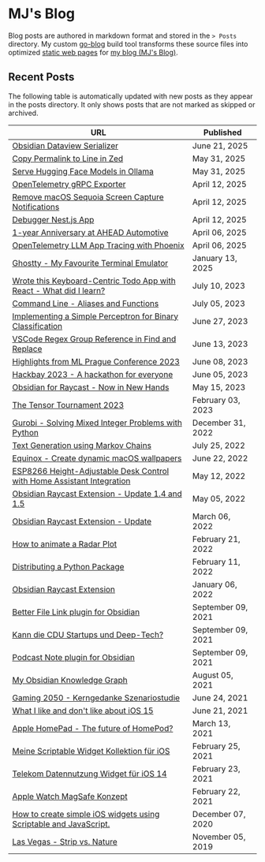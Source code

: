 # MJ's Blog

Blog posts are authored in markdown format and stored in the `⁠> Posts` directory. My custom [go-blog](https://github.com/marcjulianschwarz/go-blog) build tool transforms these source files into optimized [static web pages](https://github.com/marcjulianschwarz/marc-julian.com) for [my blog (MJ's Blog)](https://marc-julian.com/blog/). 

## Recent Posts

The following table is automatically updated with new posts as they appear in the posts directory. It only shows posts that are not marked as skipped or archived.

<!-- QueryToSerialize: TABLE WITHOUT ID ("[" + blog-title + "](" + "https://marc-julian.com/blog/posts/" + replace(file.name, ".md", "") + ")") AS "URL", blog-published as "Published" FROM "Posts" WHERE blog-skip != true and blog-archive != true SORT blog-published desc -->
<!-- SerializedQuery: TABLE WITHOUT ID ("[" + blog-title + "](" + "https://marc-julian.com/blog/posts/" + replace(file.name, ".md", "") + ")") AS "URL", blog-published as "Published" FROM "Posts" WHERE blog-skip != true and blog-archive != true SORT blog-published desc -->

| URL                                                                                                                                | Published          |
| ---------------------------------------------------------------------------------------------------------------------------------- | ------------------ |
| [Obsidian Dataview Serializer](https://marc-julian.com/blog/posts/obsidian-dataview-serializer)                                    | June 21, 2025      |
| [Copy Permalink to Line in Zed](https://marc-julian.com/blog/posts/copy-permalink-to-line-in-zed)                                  | May 31, 2025       |
| [Serve Hugging Face Models in Ollama](https://marc-julian.com/blog/posts/huggingface-models-in-ollama)                             | May 31, 2025       |
| [OpenTelemetry gRPC Exporter](https://marc-julian.com/blog/posts/grpcphoenix)                                                      | April 12, 2025     |
| [Remove macOS Sequoia Screen Capture Notifications](https://marc-julian.com/blog/posts/macos-screen-access-notifications)          | April 12, 2025     |
| [Debugger Nest.js App](https://marc-julian.com/blog/posts/til-debugger-nestjs)                                                     | April 12, 2025     |
| [1-year Anniversary at AHEAD Automotive](https://marc-julian.com/blog/posts/aheadanniversary)                                      | April 06, 2025     |
| [OpenTelemetry LLM App Tracing with Phoenix](https://marc-julian.com/blog/posts/phoenixllmtracing)                                 | April 06, 2025     |
| [Ghostty - My Favourite Terminal Emulator](https://marc-julian.com/blog/posts/ghostty)                                             | January 13, 2025   |
| [Wrote this Keyboard-Centric Todo App with React - What did I learn?](https://marc-julian.com/blog/posts/reacttodoapp)             | July 10, 2023      |
| [Command Line - Aliases and Functions](https://marc-julian.com/blog/posts/tilterminalaliases)                                      | July 05, 2023      |
| [Implementing a Simple Perceptron for Binary Classification](https://marc-julian.com/blog/posts/simpleperceptron)                  | June 27, 2023      |
| [VSCode Regex Group Reference in Find and Replace](https://marc-julian.com/blog/posts/tilvscoderegex)                              | June 13, 2023      |
| [Highlights from ML Prague Conference 2023](https://marc-julian.com/blog/posts/mlprague)                                           | June 08, 2023      |
| [Hackbay 2023 - A hackathon for everyone](https://marc-julian.com/blog/posts/hackbay)                                              | June 05, 2023      |
| [Obsidian for Raycast - Now in New Hands](https://marc-julian.com/blog/posts/obsraycastnew)                                        | May 15, 2023       |
| [The Tensor Tournament 2023](https://marc-julian.com/blog/posts/tensortournament)                                                  | February 03, 2023  |
| [Gurobi - Solving Mixed Integer Problems with Python](https://marc-julian.com/blog/posts/gurobi)                                   | December 31, 2022  |
| [Text Generation using Markov Chains](https://marc-julian.com/blog/posts/textgenmarkov)                                            | July 25, 2022      |
| [Equinox - Create dynamic macOS wallpapers](https://marc-julian.com/blog/posts/dynamicwallpapers)                                  | June 22, 2022      |
| [ESP8266 Height-Adjustable Desk Control with Home Assistant Integration](https://marc-julian.com/blog/posts/hacking-my-smart-desk) | May 12, 2022       |
| [Obsidian Raycast Extension - Update 1.4 and 1.5](https://marc-julian.com/blog/posts/obsraycastupdate2)                            | May 05, 2022       |
| [Obsidian Raycast Extension - Update](https://marc-julian.com/blog/posts/obsraycastupdate)                                         | March 06, 2022     |
| [How to animate a Radar Plot](https://marc-julian.com/blog/posts/animateradarplot)                                                 | February 21, 2022  |
| [Distributing a Python Package](https://marc-julian.com/blog/posts/pythonpackagedistribution)                                      | February 11, 2022  |
| [Obsidian Raycast Extension](https://marc-julian.com/blog/posts/obsraycast)                                                        | January 06, 2022   |
| [Better File Link plugin for Obsidian](https://marc-julian.com/blog/posts/betterfilelink)                                          | September 09, 2021 |
| [Kann die CDU Startups und Deep-Tech?](https://marc-julian.com/blog/posts/cdustartup)                                              | September 09, 2021 |
| [Podcast Note plugin for Obsidian](https://marc-julian.com/blog/posts/podcastnote)                                                 | September 09, 2021 |
| [My Obsidian Knowledge Graph](https://marc-julian.com/blog/posts/my-obsidian-knowledge-graph)                                      | August 05, 2021    |
| [Gaming 2050 - Kerngedanke Szenariostudie](https://marc-julian.com/blog/posts/gaming2050)                                          | June 24, 2021      |
| [What I like and don't like about iOS 15](https://marc-julian.com/blog/posts/ios15)                                                | June 21, 2021      |
| [Apple HomePad - The future of HomePod?](https://marc-julian.com/blog/posts/homepad)                                               | March 13, 2021     |
| [Meine Scriptable Widget Kollektion für iOS](https://marc-julian.com/blog/posts/scriptablewidgets)                                 | February 25, 2021  |
| [Telekom Datennutzung Widget für iOS 14](https://marc-julian.com/blog/posts/telekom-widget)                                        | February 23, 2021  |
| [Apple Watch MagSafe Konzept](https://marc-julian.com/blog/posts/applewatchmagsafe)                                                | February 22, 2021  |
| [How to create simple iOS widgets using Scriptable and JavaScript.](https://marc-julian.com/blog/posts/codescriptablewidgets)      | December 07, 2020  |
| [Las Vegas - Strip vs. Nature](https://marc-julian.com/blog/posts/lasvegas)                                                        | November 05, 2019  |
<!-- SerializedQuery END -->
